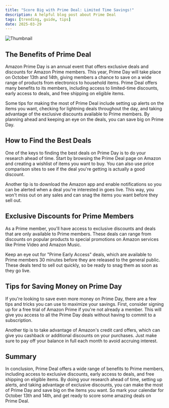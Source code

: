 ```yaml
---
title: "Score Big with Prime Deal: Limited Time Savings!"
description: A helpful blog post about Prime Deal
tags: [trending, guide, tips]
date: 2025-03-29
---
```


![Thumbnail](https://oaidalleapiprodscus.blob.core.windows.net/private/org-B8Uwqa0SS60raCobmQHn96R5/user-V1V0E1n8qLYsxie27FTkjZHa/img-Ub30NFSlKMON9beZliNGWbyG.png?st=2025-03-29T18%3A20%3A26Z&se=2025-03-29T20%3A20%3A26Z&sp=r&sv=2024-08-04&sr=b&rscd=inline&rsct=image/png&skoid=d505667d-d6c1-4a0a-bac7-5c84a87759f8&sktid=a48cca56-e6da-484e-a814-9c849652bcb3&skt=2025-03-29T05%3A01%3A45Z&ske=2025-03-30T05%3A01%3A45Z&sks=b&skv=2024-08-04&sig=6zgm3vxMIffrNmMIabuYEktwzsR/11ltHnzZi3iJTns%3D)

## The Benefits of Prime Deal

Amazon Prime Day is an annual event that offers exclusive deals and discounts for Amazon Prime members. This year, Prime Day will take place on October 13th and 14th, giving members a chance to save on a wide range of products from electronics to household items. Prime Deal offers many benefits to its members, including access to limited-time discounts, early access to deals, and free shipping on eligible items.

Some tips for making the most of Prime Deal include setting up alerts on the items you want, checking for lightning deals throughout the day, and taking advantage of the exclusive discounts available to Prime members. By planning ahead and keeping an eye on the deals, you can save big on Prime Day.

## How to Find the Best Deals

One of the keys to finding the best deals on Prime Day is to do your research ahead of time. Start by browsing the Prime Deal page on Amazon and creating a wishlist of items you want to buy. You can also use price comparison sites to see if the deal you're getting is actually a good discount.

Another tip is to download the Amazon app and enable notifications so you can be alerted when a deal you're interested in goes live. This way, you won't miss out on any sales and can snag the items you want before they sell out.

## Exclusive Discounts for Prime Members

As a Prime member, you'll have access to exclusive discounts and deals that are only available to Prime members. These deals can range from discounts on popular products to special promotions on Amazon services like Prime Video and Amazon Music.

Keep an eye out for "Prime Early Access" deals, which are available to Prime members 30 minutes before they are released to the general public. These deals tend to sell out quickly, so be ready to snag them as soon as they go live.

## Tips for Saving Money on Prime Day

If you're looking to save even more money on Prime Day, there are a few tips and tricks you can use to maximize your savings. First, consider signing up for a free trial of Amazon Prime if you're not already a member. This will give you access to all the Prime Day deals without having to commit to a subscription.

Another tip is to take advantage of Amazon's credit card offers, which can give you cashback or additional discounts on your purchases. Just make sure to pay off your balance in full each month to avoid accruing interest.

## Summary

In conclusion, Prime Deal offers a wide range of benefits to Prime members, including access to exclusive discounts, early access to deals, and free shipping on eligible items. By doing your research ahead of time, setting up alerts, and taking advantage of exclusive discounts, you can make the most of Prime Day and save big on the items you want. So mark your calendar for October 13th and 14th, and get ready to score some amazing deals on Prime Deal.
